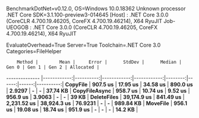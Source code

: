 
BenchmarkDotNet=v0.12.0, OS=Windows 10.0.18362
Unknown processor
.NET Core SDK=3.1.100-preview3-014645
  [Host]     : .NET Core 3.0.0 (CoreCLR 4.700.19.46205, CoreFX 4.700.19.46214), X64 RyuJIT
  Job-UEOGOB : .NET Core 3.0.0 (CoreCLR 4.700.19.46205, CoreFX 4.700.19.46214), X64 RyuJIT

EvaluateOverhead=True  Server=True  Toolchain=.NET Core 3.0  
Categories=FileHelper  

        Method |        Mean |     Error |      StdDev |      Median |   Gen 0 | Gen 1 | Gen 2 | Allocated |
-------------- |------------:|----------:|------------:|------------:|--------:|------:|------:|----------:|
      **CopyFile** |    **907.5 us** |  **17.95 us** |    **34.58 us** |    **890.0 us** |  **2.9297** |     **-** |     **-** |  **37.74 KB** |
 **CopyFileAsync** |    **958.7 us** |  **10.74 us** |     **9.52 us** |    **956.9 us** |  **3.9063** |     **-** |     **-** |     **39 KB** |
   **DeleteFiles** | **39,174.9 us** | **841.49 us** | **2,231.52 us** | **38,924.3 us** | **76.9231** |     **-** |     **-** | **989.84 KB** |
      **MoveFile** |    **956.1 us** |  **19.08 us** |    **18.74 us** |    **951.9 us** |       **-** |     **-** |     **-** |   **14.2 KB** |
